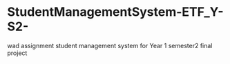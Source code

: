 # StudentManagementSystem-ETF_Y-S2-
wad assignment student management system for Year 1 semester2 final project 
